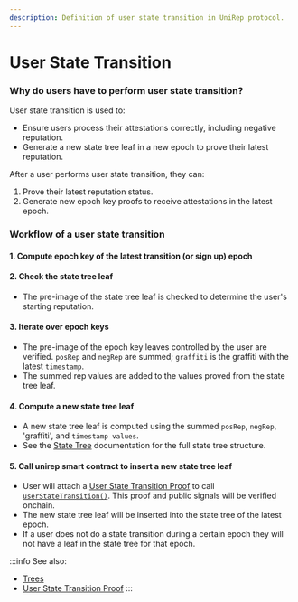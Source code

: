 ```yaml
---
description: Definition of user state transition in UniRep protocol.
---
```


# User State Transition

### Why do users have to perform user state transition?

User state transition is used to:

* Ensure users process their attestations correctly, including negative reputation.
* Generate a new state tree leaf in a new epoch to prove their latest reputation.

After a user performs user state transition, they can:

1. Prove their latest reputation status.
2. Generate new epoch key proofs to receive attestations in the latest epoch.

### Workflow of a user state transition

#### 1. Compute epoch key of the latest transition (or sign up) epoch

#### 2. Check the state tree leaf
* The pre-image of the state tree leaf is checked to determine the user's starting reputation.

#### 3. Iterate over epoch keys

* The pre-image of the epoch key leaves controlled by the user are verified. `posRep` and `negRep` are summed;  `graffiti` is the graffiti with the latest `timestamp`.
* The summed rep values are added to the values proved from the state tree leaf.

#### 4. Compute a new state tree leaf

* A new state tree leaf is computed using the summed `posRep`, `negRep`, 'graffiti', and `timestamp values`.
* See the [State Tree](06-trees.md) documentation for the full state tree structure.

#### 5. Call unirep smart contract to insert a new state tree leaf

<!-- User performs user state transition by calling [`userStateTransition()`](https://github.com/Unirep/Unirep/blob/f3502e1a551f63ab44b73444b60ead8731d45167/packages/contracts/contracts/Unirep.sol#L559) -->
* User will attach a [User State Transition Proof](../circuits-api/circuits#user-state-transition-proof) to call [`userStateTransition()`](https://github.com/Unirep/Unirep/blob/f3502e1a551f63ab44b73444b60ead8731d45167/packages/contracts/contracts/Unirep.sol#L559). This proof and public signals will be verified onchain.
* The new state tree leaf will be inserted into the state tree of the latest epoch.
* If a user does not do a state transition during a certain epoch they will not have a leaf in the state tree for that epoch.

:::info
See also:

* [Trees](06-trees.md)
* [User State Transition Proof](../circuits-api/circuits#user-state-transition-proof)
:::
